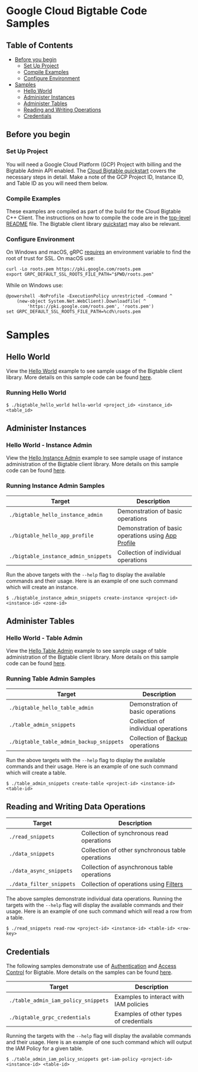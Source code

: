 # Google Cloud Bigtable Code Samples

## Table of Contents

- [Before you begin](#before-you-begin)
  - [Set Up Project](#set-up-project)
  - [Compile Examples](#compile-examples)
  - [Configure Environment](#configure-environment)
- [Samples](#samples)
  - [Hello World](#hello-world)
  - [Administer Instances](#administer-instances)
  - [Administer Tables](#administer-tables)
  - [Reading and Writing Operations](#reading-and-writing-operations)
  - [Credentials](#credentials)

## Before you begin

### Set Up Project

You will need a Google Cloud Platform (GCP) Project with billing and the
Bigtable Admin API enabled. The
[Cloud Bigtable quickstart][cbt-doc-quickstart]
covers the necessary steps in detail. Make a note of the GCP Project ID,
Instance ID, and Table ID as you will need them below.

### Compile Examples

These examples are compiled as part of the build for the Cloud Bigtable C++
Client.  The instructions on how to compile the code are in the
[top-level README](/README.md) file. The Bigtable client library
[quickstart](/google/cloud/bigtable/quickstart/README.md) may also be relevant.

### Configure Environment

On Windows and macOS, gRPC [requires][grpc-roots-pem-bug] an environment variable
to find the root of trust for SSL. On macOS use:

```console
curl -Lo roots.pem https://pki.google.com/roots.pem
export GRPC_DEFAULT_SSL_ROOTS_FILE_PATH="$PWD/roots.pem"
```

While on Windows use:

```console
@powershell -NoProfile -ExecutionPolicy unrestricted -Command ^
    (new-object System.Net.WebClient).Downloadfile( ^
        'https://pki.google.com/roots.pem', 'roots.pem')
set GRPC_DEFAULT_SSL_ROOTS_FILE_PATH=%cd%\roots.pem
```

# Samples

## Hello World

View the [Hello World][hello-world-code] example to see sample usage of the
Bigtable client library. More details on this sample code can be found
[here][doxygen-hello-world].

### Running Hello World

```console
$ ./bigtable_hello_world hello-world <project_id> <instance_id> <table_id>
```

## Administer Instances

### Hello World - Instance Admin

View the [Hello Instance Admin][instance-admin-code] example to see sample usage of instance
administration of the Bigtable client library. More details on this sample code can be found
[here][doxygen-instance-admin].

### Running Instance Admin Samples

| Target                               | Description                                                                 |
| ------------------------------------ | --------------------------------------------------------------------------- |
| `./bigtable_hello_instance_admin`    | Demonstration of basic operations                                           |
| `./bigtable_hello_app_profile`       | Demonstration of basic operations using [App Profile][cbt-doc-app-profiles] |
| `./bigtable_instance_admin_snippets` | Collection of individual operations                                         |

Run the above targets with the `--help` flag to display the available commands and their usage.
Here is an example of one such command which will create an instance.

```console
$ ./bigtable_instance_admin_snippets create-instance <project-id> <instance-id> <zone-id>
```

## Administer Tables

### Hello World - Table Admin

View the [Hello Table Admin][table-admin-code] example to see sample usage of table
administration of the Bigtable client library. More details on this sample code can be found [here][doxygen-table-admin].

### Running Table Admin Samples

| Target                                   | Description                                        |
| ---------------------------------------- | -------------------------------------------------- |
| `./bigtable_hello_table_admin`           | Demonstration of basic operations                  |
| `./table_admin_snippets`                 | Collection of individual operations                |
| `./bigtable_table_admin_backup_snippets` | Collection of [Backup][cbt-doc-backups] operations |

Run the above targets with the `--help` flag to display the available commands and their usage.
Here is an example of one such command which will create a table.

```console
$ ./table_admin_snippets create-table <project-id> <instance-id> <table-id>
```

## Reading and Writing Data Operations

| Target                   | Description                                               |
| ------------------------ | --------------------------------------------------------- |
| `./read_snippets`        | Collection of synchronous read operations                 |
| `./data_snippets`        | Collection of other synchronous table operations          |
| `./data_async_snippets`  | Collection of asynchronous table operations               |
| `./data_filter_snippets` | Collection of operations using [Filters][cbt-doc-filters] |

The above samples demonstrate individual data operations. Running the targets with
the `--help` flag will display the available commands and their usage. Here is an example of one
such command which will read a row from a table.

```console
$ ./read_snippets read-row <project-id> <instance-id> <table-id> <row-key>
```

## Credentials

The following samples demonstrate use of [Authentication][cbt-doc-authentication]
and [Access Control][cbt-doc-access-control] for Bigtable. More details on the samples
can be found [here][doxygen-grpc].

| Target                              | Description                            |
| ----------------------------------- | -------------------------------------- |
| `./table_admin_iam_policy_snippets` | Examples to interact with IAM policies |
| `./bigtable_grpc_credentials`       | Examples of other types of credentials |

Running the targets with the `--help` flag will display the available commands and their usage. Here is an example of one such command which will output the IAM Policy for a given table.

```console
$ ./table_admin_iam_policy_snippets get-iam-policy <project-id> <instance-id> <table-id>
```

[cbt-doc-access-control]: https://cloud.google.com/bigtable/docs/access-control
[cbt-doc-app-profiles]: https://cloud.google.com/bigtable/docs/app-profiles
[cbt-doc-authentication]: https://cloud.google.com/bigtable/docs/authentication
[cbt-doc-backups]: https://cloud.google.com/bigtable/docs/backups
[cbt-doc-filters]: https://cloud.google.com/bigtable/docs/filters
[cbt-doc-quickstart]: https://cloud.google.com/bigtable/docs/quickstart-cbt
[doxygen-grpc]: https://cloud.google.com/cpp/docs/reference/bigtable/latest/bigtable-samples-grpc-credentials
[doxygen-hello-world]: https://cloud.google.com/cpp/docs/reference/bigtable/latest/bigtable-hello-world
[doxygen-instance-admin]: https://cloud.google.com/cpp/docs/reference/bigtable/latest/bigtable-hello-instance-admin
[doxygen-table-admin]: https://cloud.google.com/cpp/docs/reference/bigtable/latest/bigtable-hello-table-admin
[grpc-roots-pem-bug]: https://github.com/grpc/grpc/issues/16571
[hello-world-code]: bigtable_hello_world.cc
[instance-admin-code]: bigtable_hello_instance_admin.cc
[table-admin-code]: bigtable_hello_table_admin.cc
